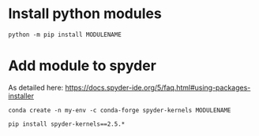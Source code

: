 # Install python modules
```
python -m pip install MODULENAME
```

# Add module to spyder

As detailed here: https://docs.spyder-ide.org/5/faq.html#using-packages-installer
```
conda create -n my-env -c conda-forge spyder-kernels MODULENAME
```
```
pip install spyder-kernels==2.5.*
```
